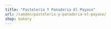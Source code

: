 ```yaml
---
title: "Pasteleria Y Panaderia El Payaso"
url: /camden/pasteleria-y-panaderia-el-payaso/
shop: bakery
---
```

